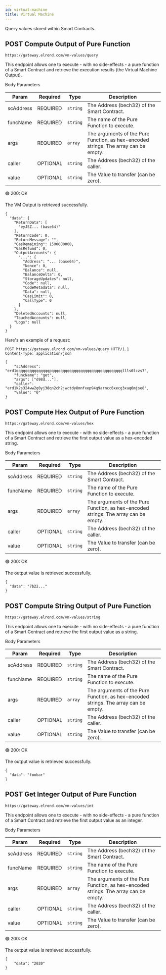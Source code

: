 ```yaml
---
id: virtual-machine
title: Virtual Machine
---
```


Query values stored within Smart Contracts.

## <span class="badge badge-success">POST</span> Compute Output of Pure Function

`https://gateway.elrond.com/vm-values/query`

This endpoint allows one to execute - with no side-effects - a pure function of a Smart Contract and retrieve the execution results (the Virtual Machine Output).

<!--DOCUSAURUS_CODE_TABS-->

<!--Request-->

Body Parameters

| Param      | Required                                  | Type     | Description                                                                         |
| ---------- | ----------------------------------------- | -------- | ----------------------------------------------------------------------------------- |
| scAddress  | <span class="text-danger">REQUIRED</span> | `string` | The Address (bech32) of the Smart Contract.                                         |
| funcName   | <span class="text-danger">REQUIRED</span> | `string` | The name of the Pure Function to execute.                                           |
| args       | <span class="text-danger">REQUIRED</span> | `array`  | The arguments of the Pure Function, as hex-encoded strings. The array can be empty. |
| caller     | <span class="text-normal">OPTIONAL</span> | `string` | The Address (bech32) of the caller.                                                 |
| value      | <span class="text-normal">OPTIONAL</span> | `string` | The Value to transfer (can be zero).                                                |

<!--Response-->

🟢 200: OK

The VM Output is retrieved successfully.

```
{
  "data": {
    "ReturnData": [
      "eyJSZ... (base64)"
    ],
    "ReturnCode": 0,
    "ReturnMessage": "",
    "GasRemaining": 1500000000,
    "GasRefund": 0,
    "OutputAccounts": {
      "...": {
        "Address": "... (base64)",
        "Nonce": 0,
        "Balance": null,
        "BalanceDelta": 0,
        "StorageUpdates": null,
        "Code": null,
        "CodeMetadata": null,
        "Data": null,
        "GasLimit": 0,
        "CallType": 0
      }
    },
    "DeletedAccounts": null,
    "TouchedAccounts": null,
    "Logs": null
  }
}
```

<!--END_DOCUSAURUS_CODE_TABS-->

Here's an example of a request:

```
POST https://gateway.elrond.com/vm-values/query HTTP/1.1
Content-Type: application/json

{
    "scAddress": "erd1qqqqqqqqqqqqqqqpqqqqqqqqqqqqqqqqqqqqqqqqqqqqqqqqllls0lczs7",
    "funcName": "get",
    "args": ["d98d..."],
    "caller": "erd1k2s324ww2g0yj38qn2ch2jwctdy8mnfxep94q9arncc6xecg3xaq6mjse8",
    "value": "0"
}
```

## <span class="badge badge-success">POST</span> Compute Hex Output of Pure Function

`https://gateway.elrond.com/vm-values/hex`

This endpoint allows one to execute - with no side-effects - a pure function of a Smart Contract and retrieve the first output value as a hex-encoded string.

<!--DOCUSAURUS_CODE_TABS-->

<!--Request-->

Body Parameters

| Param      | Required                                  | Type     | Description                                                                         |
| ---------- | ----------------------------------------- | -------- | ----------------------------------------------------------------------------------- |
| scAddress  | <span class="text-danger">REQUIRED</span> | `string` | The Address (bech32) of the Smart Contract.                                         |
| funcName   | <span class="text-danger">REQUIRED</span> | `string` | The name of the Pure Function to execute.                                           |
| args       | <span class="text-danger">REQUIRED</span> | `array`  | The arguments of the Pure Function, as hex-encoded strings. The array can be empty. |
| caller     | <span class="text-normal">OPTIONAL</span> | `string` | The Address (bech32) of the caller.                                                 |
| value      | <span class="text-normal">OPTIONAL</span> | `string` | The Value to transfer (can be zero).                                                |

<!--Response-->

🟢 200: OK

The output value is retrieved successfully.

```
{
  "data": "7b22..."
}
```

<!--END_DOCUSAURUS_CODE_TABS-->

## <span class="badge badge-success">POST</span> Compute String Output of Pure Function

`https://gateway.elrond.com/vm-values/string`

This endpoint allows one to execute - with no side-effects - a pure function of a Smart Contract and retrieve the first output value as a string.

<!--DOCUSAURUS_CODE_TABS-->

<!--Request-->

Body Parameters

| Param      | Required                                  | Type     | Description                                                                         |
| ---------- | ----------------------------------------- | -------- | ----------------------------------------------------------------------------------- |
| scAddress  | <span class="text-danger">REQUIRED</span> | `string` | The Address (bech32) of the Smart Contract.                                         |
| funcName   | <span class="text-danger">REQUIRED</span> | `string` | The name of the Pure Function to execute.                                           |
| args       | <span class="text-danger">REQUIRED</span> | `array`  | The arguments of the Pure Function, as hex-encoded strings. The array can be empty. |
| caller     | <span class="text-normal">OPTIONAL</span> | `string` | The Address (bech32) of the caller.                                                 |
| value      | <span class="text-normal">OPTIONAL</span> | `string` | The Value to transfer (can be zero).                                                |

<!--Response-->

🟢 200: OK

The output value is retrieved successfully.

```
{
  "data": "foobar"
}
```

<!--END_DOCUSAURUS_CODE_TABS-->

## <span class="badge badge-success">POST</span> Get Integer Output of Pure Function

`https://gateway.elrond.com/vm-values/int`

This endpoint allows one to execute - with no side-effects - a pure function of a Smart Contract and retrieve the first output value as an integer.

<!--DOCUSAURUS_CODE_TABS-->

<!--Request-->

Body Parameters

| Param      | Required                                  | Type     | Description                                                                         |
| ---------- | ----------------------------------------- | -------- | ----------------------------------------------------------------------------------- |
| scAddress  | <span class="text-danger">REQUIRED</span> | `string` | The Address (bech32) of the Smart Contract.                                         |
| funcName   | <span class="text-danger">REQUIRED</span> | `string` | The name of the Pure Function to execute.                                           |
| args       | <span class="text-danger">REQUIRED</span> | `array`  | The arguments of the Pure Function, as hex-encoded strings. The array can be empty. |
| caller     | <span class="text-normal">OPTIONAL</span> | `string` | The Address (bech32) of the caller.                                                 |
| value      | <span class="text-normal">OPTIONAL</span> | `string` | The Value to transfer (can be zero).                                                |

<!--Response-->

🟢 200: OK

The output value is retrieved successfully.

```
{
    "data": "2020"
}
```

<!--END_DOCUSAURUS_CODE_TABS-->
